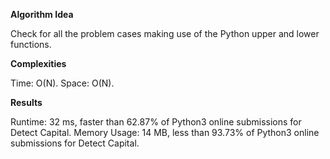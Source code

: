 **Algorithm Idea**

Check for all the problem 
cases making use of the Python 
upper and lower functions.

**Complexities**

Time: O(N).
Space: O(N).

**Results**

Runtime: 32 ms, faster than 62.87% of Python3 online submissions for Detect Capital.
Memory Usage: 14 MB, less than 93.73% of Python3 online submissions for Detect Capital.
